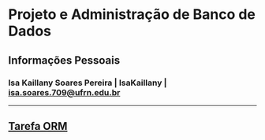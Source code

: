 # Projeto e Administração de Banco de Dados

## Informações Pessoais
### Isa Kaillany Soares Pereira | IsaKaillany | isa.soares.709@ufrn.edu.br

---

## [Tarefa ORM](tarefas/orm/tarefa-orm.md)
